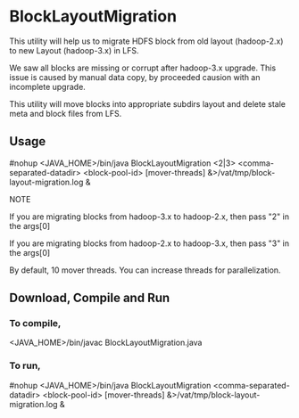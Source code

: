 # BlockLayoutMigration
This utility will help us to migrate HDFS block from old layout (hadoop-2.x) to new Layout (hadoop-3.x) in LFS.

We saw all blocks are missing or corrupt after hadoop-3.x upgrade. This issue is caused by manual data copy, by proceeded causion with an incomplete upgrade. 

This utility will move blocks into appropriate subdirs layout and delete stale meta and block files from LFS.

## Usage

#nohup <JAVA_HOME>/bin/java BlockLayoutMigration \<2|3\> \<comma-separated-datadir\> \<block-pool-id\> [mover-threads]  &>/vat/tmp/block-layout-migration.log &


NOTE

If you are migrating blocks from hadoop-3.x to hadoop-2.x, then pass "2" in the args[0]

If you are migrating blocks from hadoop-2.x to hadoop-3.x, then pass "3" in the args[0]

By default, 10 mover threads. You can increase threads for parallelization.

## Download, Compile and Run

### To compile,
<JAVA_HOME>/bin/javac BlockLayoutMigration.java

### To run,
#nohup <JAVA_HOME>/bin/java BlockLayoutMigration \<comma-separated-datadir\> \<block-pool-id\> [mover-threads]  &>/vat/tmp/block-layout-migration.log &



